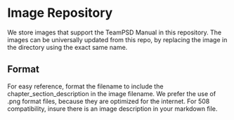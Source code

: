 # Image Repository

We store images that support the TeamPSD Manual in this repository. The images can be universally updated from this repo, by replacing the image in the directory using the exact same name.

## Format

For easy reference, format the filename to include the chapter_section_description in the image filename. We prefer the use of .png format files, because they are optimized for the internet. For 508 compatibility, insure there is an image description in your markdown file.
